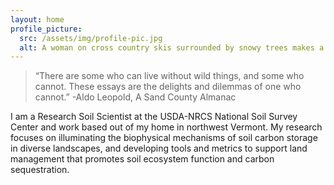```yaml
---
layout: home
profile_picture:
  src: /assets/img/profile-pic.jpg
  alt: A woman on cross country skis surrounded by snowy trees makes a silly face at the camera.
---
```


> “There are some who can live without wild things, and some who cannot. These essays are the delights and dilemmas of one who cannot.”
-Aldo Leopold, A Sand County Almanac

I am a Research Soil Scientist at the USDA-NRCS National Soil Survey Center and work based out of my home in northwest Vermont. My research focuses on illuminating the biophysical mechanisms of soil carbon storage in diverse landscapes, and developing tools and metrics to support land management that promotes soil ecosystem function and carbon sequestration. 
